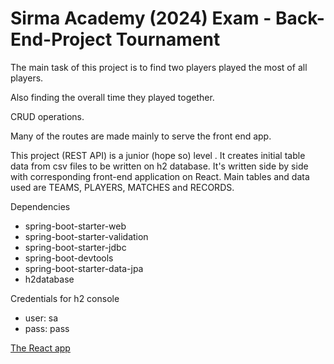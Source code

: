 # Sirma Academy (2024) Exam - Back-End-Project Tournament

The main task of this project is to find two players played the most of all players.

Also finding the overall time they played together.

CRUD operations.

Many of the routes are made mainly to serve the front end app.

This project (REST API) is a junior (hope so) level . It creates initial table data from csv files to be written on h2 database. It's written side by side with corresponding front-end application on React.
Main tables and data used are TEAMS, PLAYERS, MATCHES and RECORDS.

Dependencies
- spring-boot-starter-web
- spring-boot-starter-validation
- spring-boot-starter-jdbc
- spring-boot-devtools
- spring-boot-starter-data-jpa
- h2database

Credentials for h2 console
- user: sa
- pass: pass

[The React app](https://github.com/IvanJohnson571/S-A-Footbal-Tournament-FE)

